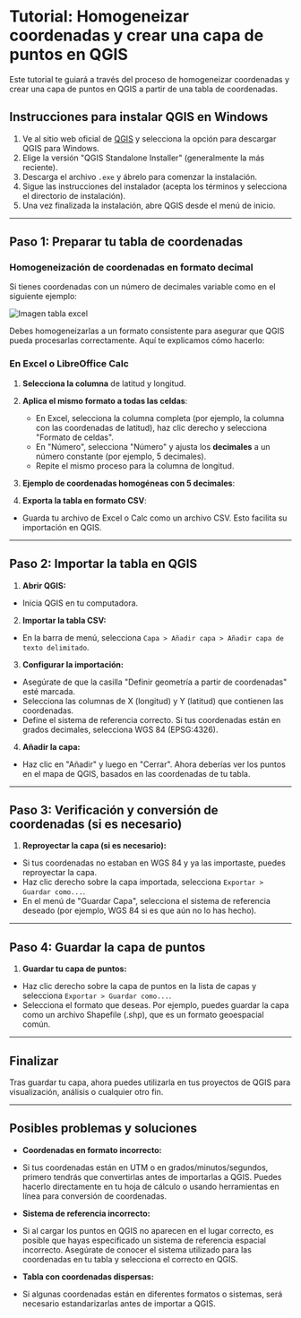 # Tutorial: Homogeneizar coordenadas y crear una capa de puntos en QGIS

Este tutorial te guiará a través del proceso de homogeneizar coordenadas y crear una capa de puntos en QGIS a partir de una tabla de coordenadas.

## Instrucciones para instalar QGIS en Windows

1. Ve al sitio web oficial de [QGIS](https://qgis.org/es/site/forusers/download.html) y selecciona la opción para descargar QGIS para Windows.
2. Elige la versión "QGIS Standalone Installer" (generalmente la más reciente).
3. Descarga el archivo `.exe` y ábrelo para comenzar la instalación.
4. Sigue las instrucciones del instalador (acepta los términos y selecciona el directorio de instalación).
5. Una vez finalizada la instalación, abre QGIS desde el menú de inicio.

---

## Paso 1: Preparar tu tabla de coordenadas

### Homogeneización de coordenadas en formato decimal

Si tienes coordenadas con un número de decimales variable como en el siguiente ejemplo:

![Imagen tabla excel](ruta/de/la/imagen)


Debes homogeneizarlas a un formato consistente para asegurar que QGIS pueda procesarlas correctamente. Aquí te explicamos cómo hacerlo:

### En Excel o LibreOffice Calc

1. **Selecciona la columna** de latitud y longitud.
2. **Aplica el mismo formato a todas las celdas**:
   - En Excel, selecciona la columna completa (por ejemplo, la columna con las coordenadas de latitud), haz clic derecho y selecciona "Formato de celdas".
   - En "Número", selecciona "Número" y ajusta los **decimales** a un número constante (por ejemplo, 5 decimales).
   - Repite el mismo proceso para la columna de longitud.
   
3. **Ejemplo de coordenadas homogéneas con 5 decimales**:

4. **Exporta la tabla en formato CSV**:
- Guarda tu archivo de Excel o Calc como un archivo CSV. Esto facilita su importación en QGIS.

---

## Paso 2: Importar la tabla en QGIS

1. **Abrir QGIS:**
- Inicia QGIS en tu computadora.

2. **Importar la tabla CSV:**
- En la barra de menú, selecciona `Capa > Añadir capa > Añadir capa de texto delimitado`.

3. **Configurar la importación:**
- Asegúrate de que la casilla "Definir geometría a partir de coordenadas" esté marcada.
- Selecciona las columnas de X (longitud) y Y (latitud) que contienen las coordenadas.
- Define el sistema de referencia correcto. Si tus coordenadas están en grados decimales, selecciona WGS 84 (EPSG:4326).

4. **Añadir la capa:**
- Haz clic en "Añadir" y luego en "Cerrar". Ahora deberías ver los puntos en el mapa de QGIS, basados en las coordenadas de tu tabla.

---

## Paso 3: Verificación y conversión de coordenadas (si es necesario)

1. **Reproyectar la capa (si es necesario):**
- Si tus coordenadas no estaban en WGS 84 y ya las importaste, puedes reproyectar la capa.
- Haz clic derecho sobre la capa importada, selecciona `Exportar > Guardar como...`.
- En el menú de "Guardar Capa", selecciona el sistema de referencia deseado (por ejemplo, WGS 84 si es que aún no lo has hecho).

---

## Paso 4: Guardar la capa de puntos

1. **Guardar tu capa de puntos:**
- Haz clic derecho sobre la capa de puntos en la lista de capas y selecciona `Exportar > Guardar como...`.
- Selecciona el formato que deseas. Por ejemplo, puedes guardar la capa como un archivo Shapefile (.shp), que es un formato geoespacial común.

---

## Finalizar

Tras guardar tu capa, ahora puedes utilizarla en tus proyectos de QGIS para visualización, análisis o cualquier otro fin.

---

## Posibles problemas y soluciones

- **Coordenadas en formato incorrecto:**
- Si tus coordenadas están en UTM o en grados/minutos/segundos, primero tendrás que convertirlas antes de importarlas a QGIS. Puedes hacerlo directamente en tu hoja de cálculo o usando herramientas en línea para conversión de coordenadas.

- **Sistema de referencia incorrecto:**
- Si al cargar los puntos en QGIS no aparecen en el lugar correcto, es posible que hayas especificado un sistema de referencia espacial incorrecto. Asegúrate de conocer el sistema utilizado para las coordenadas en tu tabla y selecciona el correcto en QGIS.

- **Tabla con coordenadas dispersas:**
- Si algunas coordenadas están en diferentes formatos o sistemas, será necesario estandarizarlas antes de importar a QGIS.

